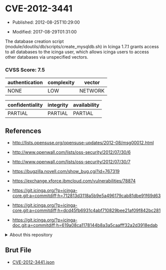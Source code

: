 # CVE-2012-3441

- Published: 2012-08-25T10:29:00

- Modified: 2017-08-29T01:31:00

The database creation script (module/idoutils/db/scripts/create_mysqldb.sh) in Icinga 1.7.1 grants access to all databases to the icinga user, which allows icinga users to access other databases via unspecified vectors.

### CVSS Score: **7.5**

| authentication | complexity | vector |
| --- | --- | --- |
| NONE | LOW | NETWORK |

| confidentiality | integrity | availability |
| --- | --- | --- |
| PARTIAL | PARTIAL | PARTIAL |

## References

* http://lists.opensuse.org/opensuse-updates/2012-08/msg00012.html

* http://www.openwall.com/lists/oss-security/2012/07/30/6

* http://www.openwall.com/lists/oss-security/2012/07/30/7

* https://bugzilla.novell.com/show_bug.cgi?id=767319

* https://exchange.xforce.ibmcloud.com/vulnerabilities/78874

* https://git.icinga.org/?p=icinga-core.git;a=commitdiff;h=712813d3118a5b9e5a496179cab81dbe91f69d63

* https://git.icinga.org/?p=icinga-core.git;a=commitdiff;h=dcd45fb6931c4abf710829bee21af09f842bc281

* https://git.icinga.org/?p=icinga-doc.git;a=commitdiff;h=619a08ca1178144b8a3a5caafff32a2d3918edab

<details>
<summary>About this repository</summary> 

  This repository is part of the project [Live Hack CVE](https://github.com/Live-Hack-CVE). Main website can be found [www.live-hack.org](https://www.live-hack.org) 
  
  Made by [Sn0wAlice](https://github.com/Sn0wAlice) for the people that care about security and need to have a feed of the latest CVEs. Hope you enjoy it, don't forget to star the repo and follow me on [Twitter](https://twitter.com/Sn0wAlice) and [Github](https://github.com/Sn0wAlice). And that is my [personnal website](https://www.alice-snow.me/)

  - [Home Page](https://github.com/Live-Hack-CVE)
  - [Framework](https://github.com/Live-Hack-CVE/cve-framework)
  - [CVE database](https://github.com/Live-Hack-CVE/full_database)
  - [Changelog](https://github.com/Live-Hack-CVE/Changelog)
</details>

## Brut File

* [CVE-2012-3441.json](https://raw.githubusercontent.com/Live-Hack-CVE/full_database/main/cves/2012/CVE-2012-3441.json)

